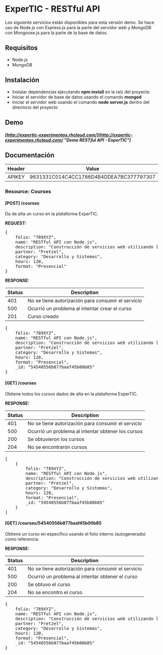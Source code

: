 # ExperTIC - RESTful API

Los siguiente servicios están disponibles para esta versión demo. Se hace uso de Node.js con Express.js para la parte del servidor web y MongoDB con Mongoose.js para la parte de la base de datos.

## Requisitos

- Node.js
- MongoDB

## Instalación

- Instalar dependencias ejecutando **npm install** en la raíz del proyecto
- Iniciar el servidor de base de datos usando el comando **mongod**
- Iniciar el servidor web usando el comando **node server.js** dentro del directorio del proyecto

## Demo

##### [http://expertic-experimentos.rhcloud.com/](http://expertic-experimentos.rhcloud.com/ "Demo RESTful API - ExperTIC") 

## Documentación

<table>
	<thead>
		<tr>
			<th>Header</th>
			<th>Value</th>
		</tr>
	</thead>
	<tbody>
		<tr>
			<td>APIKEY</td>
			<td>9631331C014C4CC1786D4B4DDEA7BC377797307</td>
		</tr>
	</tbody>
</table>

### Resource: Courses

#### [POST] /courses

Da de alta un curso en la plataforma ExperTIC.

**REQUEST:**

<pre>
{
	folio: "789XYZ",
	name: "RESTful API con Node.js",
	description: "Construcción de servicios web utilizando la arquitectura REST, Node.js, Express.js, MongoDB y Mongoose.js como stack de tecnologías",
	partner: "Pretzel",
	category: "Desarrollo y Sistemas",
	hours: 120,
	format: "Presencial"
}
</pre>

**RESPONSE:**

<table>
	<thead>
		<tr>
			<th>Status</th>
			<th>Description</th>
		</tr>
	</thead>
	<tbody>
		<tr>
			<td>401</td>
			<td>No se tiene autorización para consumir el servicio</td>
		</tr>
		<tr>
			<td>500</td>
			<td>Ocurrió un problema al intentar crear el curso</td>
		</tr>
		<tr>
			<td>201</td>
			<td>Curso creado</td>
		</tr>
	</tbody>
</table>

<pre>
{
	folio: "789XYZ",
	name: "RESTful API con Node.js",
	description: "Construcción de servicios web utilizando la arquitectura REST, Node.js, Express.js, MongoDB y Mongoose.js como stack de tecnologías",
	partner: "Pretzel",
	category: "Desarrollo y Sistemas",
	hours: 120,
	format: "Presencial",
	_id: "54540556b877baaf45b00b85"
}
</pre>

#### [GET] /courses

Obtiene todos los cursos dados de alta en la plataforma ExperTIC.

**RESPONSE:**

<table>
	<thead>
		<tr>
			<th>Status</th>
			<th>Description</th>
		</tr>
	</thead>
	<tbody>
		<tr>
			<td>401</td>
			<td>No se tiene autorización para consumir el servicio</td>
		</tr>
		<tr>
			<td>500</td>
			<td>Ocurrió un problema al intentar obtener los cursos</td>
		</tr>
		<tr>
			<td>200</td>
			<td>Se obtuvieron los cursos</td>
		</tr>
		<tr>
			<td>204</td>
			<td>No se encontrarón cursos</td>
		</tr>
	</tbody>
</table>

<pre>
[
	{
		folio: "789XYZ",
		name: "RESTful API con Node.js",
		description: "Construcción de servicios web utilizando la arquitectura REST, Node.js, Express.js, MongoDB y Mongoose.js como stack de tecnologías",
		partner: "Pretzel",
		category: "Desarrollo y Sistemas",
		hours: 120,
		format: "Presencial",
		_id: "54540556b877baaf45b00b85"
	}
]
</pre>

#### [GET] /courses/54540556b877baaf45b00b85

Obtiene un curso en específico usando el folio interno (autogenerado) como referencia.

**RESPONSE:**

<table>
	<thead>
		<tr>
			<th>Status</th>
			<th>Description</th>
		</tr>
	</thead>
	<tbody>
		<tr>
			<td>401</td>
			<td>No se tiene autorización para consumir el servicio</td>
		</tr>
		<tr>
			<td>500</td>
			<td>Ocurrió un problema al intentar obtener el curso</td>
		</tr>
		<tr>
			<td>200</td>
			<td>Se obtuvo el curso</td>
		</tr>
		<tr>
			<td>204</td>
			<td>No se encontro el curso</td>
		</tr>
	</tbody>
</table>

<pre>
{
	folio: "789XYZ",
	name: "RESTful API con Node.js",
	description: "Construcción de servicios web utilizando la arquitectura REST, Node.js, Express.js, MongoDB y Mongoose.js como stack de tecnologías",
	partner: "Pretzel",
	category: "Desarrollo y Sistemas",
	hours: 120,
	format: "Presencial",
	_id: "54540556b877baaf45b00b85"
}
</pre>
